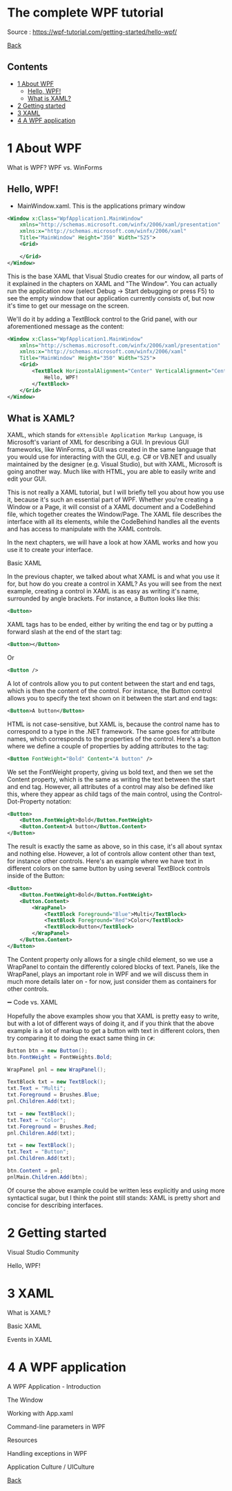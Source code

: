 
<h1>The complete WPF tutorial</h1> 

Source : https://wpf-tutorial.com/getting-started/hello-wpf/

[Back](../readme.md)

<h2>Contents</h2>  

- [1 About  WPF](#1-about--wpf)
  - [Hello, WPF!](#hello-wpf)
  - [What is XAML?](#what-is-xaml)
- [2 Getting started](#2-getting-started)
- [3 XAML](#3-xaml)
- [4 A WPF application](#4-a-wpf-application)


# 1 About  WPF

What is WPF?
WPF vs. WinForms

## Hello, WPF!

- MainWindow.xaml. This is the applications primary window

```xml
<Window x:Class="WpfApplication1.MainWindow"
    xmlns="http://schemas.microsoft.com/winfx/2006/xaml/presentation"
    xmlns:x="http://schemas.microsoft.com/winfx/2006/xaml"
    Title="MainWindow" Height="350" Width="525">
    <Grid>

    </Grid>
</Window>

```

This is the base XAML that Visual Studio creates for our window, all parts of it explained in the chapters on XAML and "The Window". You can actually run the application now (select Debug -> Start debugging or press F5) to see the empty window that our application currently consists of, but now it's time to get our message on the screen.

We'll do it by adding a TextBlock control to the Grid panel, with our aforementioned message as the content:

```xml
<Window x:Class="WpfApplication1.MainWindow"
    xmlns="http://schemas.microsoft.com/winfx/2006/xaml/presentation"
    xmlns:x="http://schemas.microsoft.com/winfx/2006/xaml"
    Title="MainWindow" Height="350" Width="525">
    <Grid>
        <TextBlock HorizontalAlignment="Center" VerticalAlignment="Center" FontSize="72">
            Hello, WPF!
        </TextBlock>
    </Grid>
</Window>
```

## What is XAML?

XAML, which stands for `eXtensible Application Markup Language`, is Microsoft's variant of XML for describing a GUI. In previous GUI frameworks, like WinForms, a GUI was created in the same language that you would use for interacting with the GUI, e.g. C# or VB.NET and usually maintained by the designer (e.g.  Visual Studio), but with XAML, Microsoft is going another way. Much like with HTML, you are able to easily write and edit your GUI.

This is not really a XAML tutorial, but I will briefly tell you about how you use it, because it's such an essential part of WPF. Whether you're creating a Window or a Page, it will consist of a XAML document and a CodeBehind file, which together creates the Window/Page. The XAML file describes the interface with all its elements, while the CodeBehind handles all the events and has access to manipulate with the XAML controls.

In the next chapters, we will have a look at how XAML works and how you use it to create your interface.

Basic XAML

In the previous chapter, we talked about what XAML is and what you use it for, but how do you create a control in XAML? As you will see from the next example, creating a control in XAML is as easy as writing it's name, surrounded by angle brackets. For instance, a Button looks like this:

```xml
<Button>

```

XAML tags has to be ended, either by writing the end tag or by putting a forward slash at the end of the start tag:

```xml
<Button></Button>

```

Or

```xml
<Button />

```

A lot of controls allow you to put content between the start and end tags, which is then the content of the control. For instance, the Button control allows you to specify the text shown on it between the start and end tags:

```xml
<Button>A button</Button>

```

HTML is not case-sensitive, but XAML is, because the control name has to correspond to a type in the .NET framework. The same goes for attribute names, which corresponds to the properties of the control. Here's a button where we define a couple of properties by adding attributes to the tag:

```xml
<Button FontWeight="Bold" Content="A button" />

```

We set the FontWeight property, giving us bold text, and then we set the Content property, which is the same as writing the text between the start and end tag. However, all attributes of a control may also be defined like this, where they appear as child tags of the main control, using the Control-Dot-Property notation:

```xml
<Button>
    <Button.FontWeight>Bold</Button.FontWeight>
    <Button.Content>A button</Button.Content>
</Button>

```

The result is exactly the same as above, so in this case, it's all about syntax and nothing else. However, a lot of controls allow content other than text, for instance other controls. Here's an example where we have text in different colors on the same button by using several TextBlock controls inside of the Button:

```xml
<Button>
    <Button.FontWeight>Bold</Button.FontWeight>
    <Button.Content>
        <WrapPanel>
            <TextBlock Foreground="Blue">Multi</TextBlock>
            <TextBlock Foreground="Red">Color</TextBlock>
            <TextBlock>Button</TextBlock>
        </WrapPanel>
    </Button.Content>
</Button>

```

The Content property only allows for a single child element, so we use a WrapPanel to contain the differently colored blocks of text. Panels, like the WrapPanel, plays an important role in WPF and we will discuss them in much more details later on - for now, just consider them as containers for other controls.

➖ Code vs. XAML

Hopefully the above examples show you that XAML is pretty easy to write, but with a lot of different ways of doing it, and if you think that the above example is a lot of markup to get a button with text in different colors, then try comparing it to doing the exact same thing in `C#`:

```csharp
Button btn = new Button();
btn.FontWeight = FontWeights.Bold;

WrapPanel pnl = new WrapPanel();

TextBlock txt = new TextBlock();
txt.Text = "Multi";
txt.Foreground = Brushes.Blue;
pnl.Children.Add(txt);

txt = new TextBlock();
txt.Text = "Color";
txt.Foreground = Brushes.Red;
pnl.Children.Add(txt);

txt = new TextBlock();
txt.Text = "Button";
pnl.Children.Add(txt);

btn.Content = pnl;
pnlMain.Children.Add(btn);

```

Of course the above example could be written less explicitly and using more syntactical sugar, but I think the point still stands: XAML is pretty short and concise for describing interfaces.

# 2 Getting started

Visual Studio Community

Hello, WPF!

# 3 XAML

What is XAML?

Basic XAML

Events in XAML

# 4 A WPF application

A WPF Application - Introduction

The Window

Working with App.xaml

Command-line parameters in WPF

Resources

Handling exceptions in WPF

Application Culture / UICulture


[Back](../readme.md)

